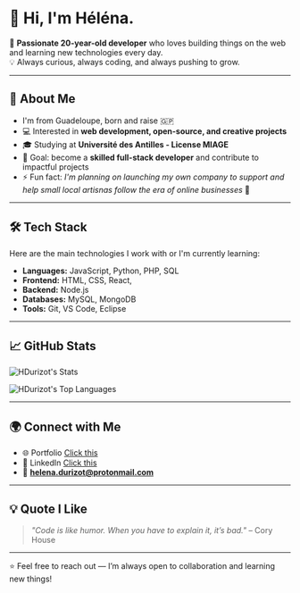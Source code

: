 # 👋 Hi, I'm Héléna.

🎯 **Passionate 20-year-old developer** who loves building things on the web and learning new technologies every day.  
💡 Always curious, always coding, and always pushing to grow.

---

## 🚀 About Me
- I'm from Guadeloupe, born and raise 🇬🇵
- 💻 Interested in **web development, open-source, and creative projects**
- 🎓 Studying at **Université des Antilles - License MIAGE**
- 🎯 Goal: become a **skilled full-stack developer** and contribute to impactful projects
- ⚡ Fun fact: *I'm planning on launching my own company to support and help small local artisnas follow the era of online businesses* 👀

---

## 🛠️ Tech Stack
Here are the main technologies I work with or I'm currently learning:

- **Languages:** JavaScript, Python, PHP, SQL
- **Frontend:** HTML, CSS, React,
- **Backend:** Node.js
- **Databases:** MySQL, MongoDB
- **Tools:** Git, VS Code, Eclipse

---

## 📈 GitHub Stats
![HDurizot's Stats](https://github-readme-stats.vercel.app/api?username=HDurizot&theme=vue-dark&show_icons=true&hide_border=true&count_private=true)

![HDurizot's Top Languages](https://github-readme-stats.vercel.app/api/top-langs/?username=HDurizot&theme=vue-dark&show_icons=true&hide_border=true&layout=compact)

---

## 🌍 Connect with Me
- 🌐 Portfolio [Click this]([https://www.linkedin.com/in/helena-durizot-75248a251/](https://hdurizot.github.io/index.html))  
- 💼 LinkedIn [Click this](https://www.linkedin.com/in/helena-durizot-75248a251/)   
- 📧 **helena.durizot@protonmail.com**

---

## 💡 Quote I Like
> *"Code is like humor. When you have to explain it, it’s bad."* – Cory House

---

⭐️ Feel free to reach out — I’m always open to collaboration and learning new things!
